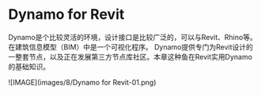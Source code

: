 # Dynamo for Revit


Dynamo是个比较灵活的环境，设计接口是比较广泛的，可以与Revit、Rhino等。在建筑信息模型（BIM）中是一个可视化程序。
Dynamo提供专门为Revit设计的一整套节点，以及正在发展第三方节点库社区。本章这种鱼在Revit实用Dynamo的基础知识。


![IMAGE](images/8/Dynamo for Revit-01.png)
